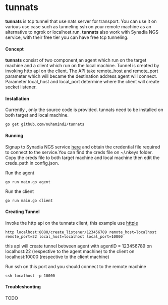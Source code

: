 # tunnats
**tunnats** is tcp tunnel that use nats server for transport. You can use it on various use case such as tunneling ssh on your remote machine as an alternative to ngrok or localhost.run.
**tunnats** also work with Synadia NGS service, with their free tier you can have free tcp tunneling.

#### Concept
**tunnats** consist of two component,an agent which run on the target machine and a client which run on the local machine. Tunnel is created by invoking http api on the client.
The API take remote_host and remote_port parameter which will became the destination address agent will connect. Parameter local_host and local_port determine where the client will create socket listener.

#### Installation
Currently , only the source code is provided. tunnats need to be installed on both target and local machine.
```
go get github.com/nuhamind2/tunnats
```
#### Running
Signup to Synadia NGS service [here](https://synadia.com/ngs/signup) and obtain the credential file required to connect to the service.You can find the creds file on ~/.nkeys folder.
Copy the creds file to both target machine and local machine then edit the creds_path in config.json.

Run the agent
```
go run main.go agent
```

Run the client
```
go run main.go client
```

#### Creating Tunnel
Invoke the http api on the tunnats client, this example use [httpie](httpie.org)
```
http localhost:8080/create_listener/123456789 remote_host=localhost remote_port=22 local_host=localhost local_port=10000
```
this api will create tunnel between agent with agentID = 123456789 on localhost:22 (respective to the agent machine) to the client on localhost:10000 (respective to the client machine)

Run ssh on this port and you should connect to the remote machine
```
ssh localhost -p 10000
```

#### Troubleshooting
TODO





